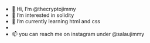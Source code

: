 - 👋 Hi, I’m @thecryptojimmy
- 👀 I’m interested in solidity
- 🌱 I’m currently learning html and css
- 
- 📫 you can reach me on instagram under @salaujimmy

<!---
thecryptojimmy/thecryptojimmy is a ✨ special ✨ repository because its `README.md` (this file) appears on your GitHub profile.
You can click the Preview link to take a look at your changes.
--->
